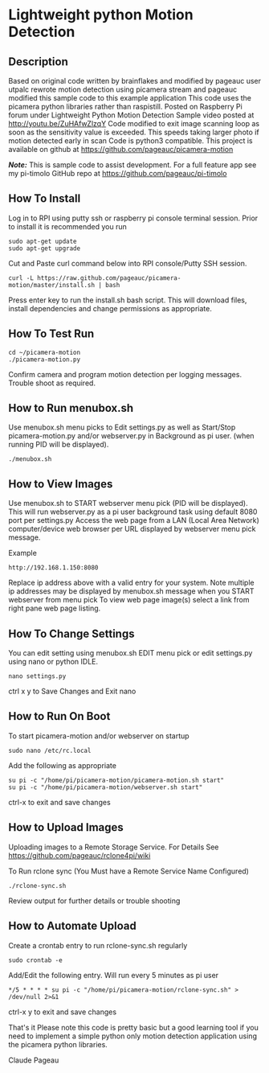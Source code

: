 #  Lightweight python Motion Detection

## Description
Based on original code written by brainflakes and modified by pageauc
user utpalc rewrote motion detection using picamera stream and pageauc
modified this sample code to this example application
This code uses the picamera python libraries rather than raspistill.
Posted on Raspberry Pi forum under Lightweight Python Motion Detection
Sample video posted at http://youtu.be/ZuHAfwZlzqY
Code modified to exit image scanning loop as soon as the sensitivity value
is exceeded. This speeds taking larger photo if motion detected early in scan
Code is python3 compatible.
This project is available on github at https://github.com/pageauc/picamera-motion

***Note:*** This is sample code to assist development. For a full feature app
see my pi-timolo GitHub repo at https://github.com/pageauc/pi-timolo

## How To Install
Log in to RPI using putty ssh or raspberry pi console terminal session.
Prior to install it is recommended you run

    sudo apt-get update
    sudo apt-get upgrade

Cut and Paste curl command below into RPI console/Putty SSH session.

    curl -L https://raw.github.com/pageauc/picamera-motion/master/install.sh | bash
    
Press enter key to run the install.sh bash script.  This will download files, install
dependencies and change permissions as appropriate.    

## How To Test Run

    cd ~/picamera-motion
    ./picamera-motion.py

Confirm camera and program motion detection per logging messages. Trouble shoot as required.   
    
## How to Run menubox.sh
Use menubox.sh menu picks to Edit settings.py as well as Start/Stop picamera-motion.py 
and/or webserver.py in Background as pi user. (when running PID will be displayed).

    ./menubox.sh    

## How to View Images    
Use menubox.sh to START webserver menu pick (PID will be displayed).
This will run webserver.py as a pi user background task using default 8080 port per settings.py
Access the web page from a LAN (Local Area Network) computer/device web browser per 
URL displayed by webserver menu pick message. 

Example

    http://192.168.1.150:8080
    
Replace ip address above with a valid entry for your system.  Note multiple
ip addresses may be displayed by menubox.sh message when you START webserver from menu pick
To view web page image(s) select a link from right pane web page listing.
    
## How To Change Settings
You can edit setting using menubox.sh EDIT menu pick or
edit settings.py using nano or python IDLE.

    nano settings.py

ctrl x y to Save Changes and Exit nano

## How to Run On Boot
To start picamera-motion and/or webserver on startup

    sudo nano /etc/rc.local

Add the following as appropriate

    su pi -c "/home/pi/picamera-motion/picamera-motion.sh start"
    su pi -c "/home/pi/picamera-motion/webserver.sh start" 

ctrl-x to exit and save changes    

## How to Upload Images
Uploading images to a Remote Storage Service. For Details
See https://github.com/pageauc/rclone4pi/wiki

To Run rclone sync (You Must have a Remote Service Name Configured)

    ./rclone-sync.sh
   
Review output for further details or trouble shooting    
    
## How to Automate Upload
Create a crontab entry to run rclone-sync.sh regularly

    sudo crontab -e
    
Add/Edit the following entry.  Will run every 5 minutes as pi user

    */5 * * * * su pi -c "/home/pi/picamera-motion/rclone-sync.sh" > /dev/null 2>&1    
 
ctrl-x y to exit and save changes 


That's it
Please note this code is pretty basic but a good learning tool if
you need to implement a simple python only motion detection application
using the picamera python libraries.

Claude Pageau